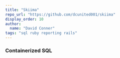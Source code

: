 ```yaml
---
title: "Skiima"
repo_url: "https://github.com/dcunited001/skiima"
display_order: 10
author:
  name: "David Conner"
tags: "sql ruby reporting rails"
---
```


### Containerized SQL

